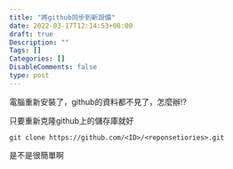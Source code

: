 ```yaml
---
title: "將github同步到新設備"
date: 2022-03-17T12:14:53+08:00
draft: true
Description: ""
Tags: []
Categories: []
DisableComments: false
type: post
---
```


電腦重新安裝了，github的資料都不見了，怎麼辦!?

只要重新克隆github上的儲存庫就好

`git clone https://github.com/<ID>/<reponsetiories>.git`

是不是很簡單啊
